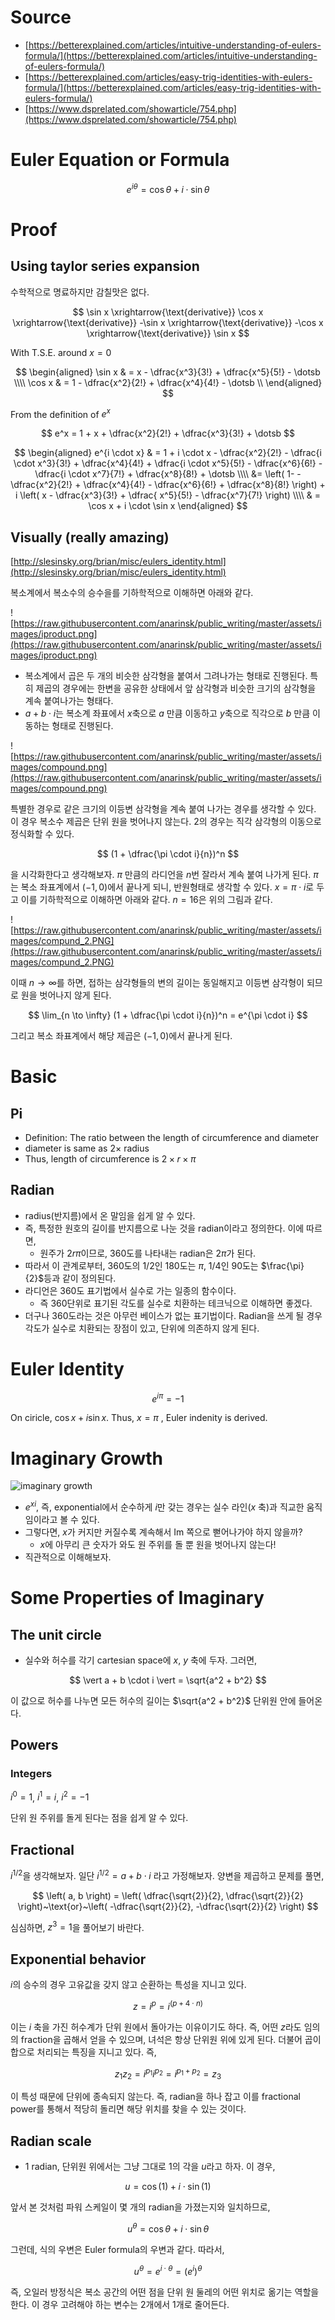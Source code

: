 
# Source 

- [https://betterexplained.com/articles/intuitive-understanding-of-eulers-formula/](https://betterexplained.com/articles/intuitive-understanding-of-eulers-formula/)
- [https://betterexplained.com/articles/easy-trig-identities-with-eulers-formula/](https://betterexplained.com/articles/easy-trig-identities-with-eulers-formula/)
- [https://www.dsprelated.com/showarticle/754.php](https://www.dsprelated.com/showarticle/754.php)

# Euler Equation or Formula 

$$
e^{i \theta} = \cos \theta + i \cdot \sin \theta 
$$

# Proof 

## Using taylor series expansion 

수학적으로 명료하지만 감칠맛은 없다. 

$$
\sin x \xrightarrow{\text{derivative}} 
\cos x \xrightarrow{\text{derivative}} 
-\sin x \xrightarrow{\text{derivative}} 
-\cos x \xrightarrow{\text{derivative}} 
\sin x 
$$

With T.S.E. around $x = 0$

$$
\begin{aligned}
\sin x  & = x - \dfrac{x^3}{3!} + \dfrac{x^5}{5!}  - \dotsb \\\\
\cos x & = 1 - \dfrac{x^2}{2!} + \dfrac{x^4}{4!}  - \dotsb \\
\end{aligned}
$$

From the definition of $e^x$

$$
e^x = 1 + x + \dfrac{x^2}{2!} +  \dfrac{x^3}{3!} + \dotsb
$$

$$
\begin{aligned}
e^{i \cdot x}  & =  1 + i \cdot  x - \dfrac{x^2}{2!}  -  \dfrac{i \cdot x^3}{3!}  +  \dfrac{x^4}{4!}  + \dfrac{i \cdot x^5}{5!} -  \dfrac{x^6}{6!}  -  \dfrac{i \cdot x^7}{7!}  +   \dfrac{x^8}{8!}  + \dotsb \\\\
&= \left( 1- - \dfrac{x^2}{2!} +  \dfrac{x^4}{4!} - \dfrac{x^6}{6!}  +   \dfrac{x^8}{8!}  \right) + 
i \left( x  -  \dfrac{x^3}{3!}  + \dfrac{ x^5}{5!}   -  \dfrac{x^7}{7!}  \right) \\\\
& = \cos x + i \cdot \sin x
\end{aligned}
$$

## Visually (really amazing) 

[http://slesinsky.org/brian/misc/eulers_identity.html](http://slesinsky.org/brian/misc/eulers_identity.html)

복소계에서 복소수의 승수을를 기하학적으로 이해하면 아래와 같다. 

![https://raw.githubusercontent.com/anarinsk/public_writing/master/assets/images/iproduct.png](https://raw.githubusercontent.com/anarinsk/public_writing/master/assets/images/iproduct.png)

* 복소계에서 곱은 두 개의 비슷한 삼각형을 붙여서 그려나가는 형태로 진행된다. 특히 제곱의 경우에는 한변을 공유한 상태에서 앞 삼각형과 비슷한 크기의 삼각형을 계속 붙여나가는 형태다. 
* $a + b \cdot i$는 복소계 좌표에서 $x$축으로 $a$ 만큼 이동하고 $y$축으로 직각으로 $b$ 만큼 이동하는 형태로 진행된다. 

![https://raw.githubusercontent.com/anarinsk/public_writing/master/assets/images/compound.png](https://raw.githubusercontent.com/anarinsk/public_writing/master/assets/images/compound.png)

특별한 경우로 같은 크기의 이등변 삼각형을 계속 붙여 나가는 경우를 생각할 수 있다. 이 경우 복소수 제곱은 단위 원을 벗어나지 않는다. 2의 경우는 직각 삼각형의 이동으로 정식화할 수 있다. 

$$
(1 + \dfrac{\pi \cdot i}{n})^n
$$

을 시각화한다고 생각해보자. $\pi$ 만큼의 라디언을 $n$번 잘라서 계속 붙여 나가게 된다. $\pi$는 복소 좌표계에서 $(-1,0)$에서 끝나게 되니, 반원형태로 생각할 수 있다. $x  = \pi \cdot i$로 두고 이를 기하학적으로 이해하면 아래와 같다. $n = 16$은 위의 그림과 같다. 

![https://raw.githubusercontent.com/anarinsk/public_writing/master/assets/images/compund_2.PNG](https://raw.githubusercontent.com/anarinsk/public_writing/master/assets/images/compund_2.PNG)

이때 $n \to \infty$를 하면, 접하는 삼각형들의 변의 길이는 동일해지고 이등변 삼각형이 되므로 원을 벗어나지 않게 된다. 

$$
\lim_{n \to \infty} (1 + \dfrac{\pi \cdot i}{n})^n = e^{\pi \cdot i}
$$

그리고 복소 좌표계에서 해당 제곱은 $(-1,0)$에서 끝나게 된다. 

# Basic 

## Pi 

* Definition: The ratio between the length of circumference and diameter 
* diameter is same as $2 \times$ radius 
* Thus, length of circumference is $2\times r \times \pi$

## Radian 

* radius(반지름)에서 온 말임을 쉽게 알 수 있다. 
* 즉, 특정한 원호의 길이를 반지름으로 나눈 것을 radian이라고 정의한다. 이에 따르면, 
	* 원주가 $2r\pi$이므로, 360도를 나타내는 radian은 $2\pi$가 된다. 
* 따라서 이 관계로부터, 360도의 1/2인 180도는 $\pi$, 1/4인 90도는 $\frac{\pi}{2}$등과 같이 정의된다. 
* 라디언은 360도 표기법에서 실수로 가는 일종의 함수이다. 
	* 즉 360단위로 표기된 각도를 실수로 치환하는 테크닉으로 이해하면 좋겠다. 
* 더구나 360도라는 것은 아무런 베이스가 없는 표기법이다. Radian을 쓰게 될 경우 각도가 실수로 치환되는 장점이 있고, 단위에 의존하지 않게 된다. 

# Euler Identity 

$$
e^{i \pi} = -1
$$

On ciricle, $\cos x + i \sin x$. Thus, $x = \pi$ ,  Euler indenity is derived. 

# Imaginary Growth 

![imaginary growth](https://betterexplained.com/wp-content/uploads/euler/imaginary_growth.png)

- $e^{xi}$, 즉, exponential에서 순수하게 $i$만 갖는 경우는 실수 라인($x$ 축)과 직교한 움직임이라고 볼 수 있다. 
- 그렇다면, $x$가 커지만 커질수록 계속해서 Im 쪽으로 뻗어나가야 하지 않을까? 
	- $x$에 아무리 큰 숫자가 와도 원 주위를 돌 뿐 원을 벗어나지 않는다! 
- 직관적으로 이해해보자. 

# Some Properties of Imaginary 

## The unit circle 

* 실수와 허수를 각기 cartesian space에 $x$, $y$ 축에 두자. 그러면, 

$$
\vert a + b \cdot i \vert = \sqrt{a^2 + b^2}
$$

이 값으로 허수를 나누면 모든 허수의 길이는 $\sqrt{a^2 + b^2}$ 단위원 안에 들어온다.

## Powers 

### Integers 

$i^0 = 1$, $i^1 = i$, $i^2 = -1$

단위 원 주위를 돌게 된다는 점을 쉽게 알 수 있다. 

## Fractional 

$i^{1/2}$을 생각해보자. 일단 $i^{1/2} = a + b\cdot i$ 라고 가정해보자. 양변을 제곱하고 문제를 풀면, 

$$
\left( a, b \right) = \left( \dfrac{\sqrt{2}}{2}, \dfrac{\sqrt{2}}{2} \right)~\text{or}~\left( -\dfrac{\sqrt{2}}{2}, -\dfrac{\sqrt{2}}{2} \right)
$$

심심하면, $z^3 = 1$을 풀어보기 바란다. 

## Exponential behavior 

$i$의 승수의 경우 고유값을 갖지 않고 순환하는 특성을 지니고 있다. 

$$
z = i^p = i^{(p + 4\cdot n)}
$$

이는 $i$ 축을 가진 허수계가 단위 원에서 돌아가는 이유이기도 하다. 즉, 어떤 $z$라도 임의의 fraction을 곱해서 얻을 수 있으며, 녀석은 항상 단위원 위에 있게 된다. 
더불어 곱이 합으로 처리되는 특징을 지니고 있다. 즉, 

$$
z_1 z_2 = i^{p_1} i^{p_2} = i^{p_1 + p_2} = z_3
$$

이 특성 때문에 단위에 종속되지 않는다. 즉, radian을 하나 잡고 이를 fractional power를 통해서 적당히 돌리면 해당 위치를 찾을 수 있는 것이다. 

## Radian scale 

- 1 radian, 단위원 위에서는 그냥 그대로 1의 각을 $u$라고 하자. 이 경우, 

$$
u = \cos (1) + i \cdot \sin (1) 
$$

앞서 본 것처럼 파워 스케일이 몇 개의 radian을 가졌는지와 일치하므로, 

$$
u^{\theta} =  \cos \theta + i \cdot \sin \theta
$$ 

그런데, 식의 우변은 Euler formula의 우변과 같다. 따라서, 

$$
u^{\theta} = e^{i \cdot \theta} = \left( e^i \right)^\theta
$$

즉, 오일러 방정식은 복소 공간의 어떤 점을 단위 원 둘레의 어떤 위치로 옮기는 역할을 한다. 이 경우 고려해야 하는 변수는 2개에서 1개로 줄어든다. 





<!--stackedit_data:
eyJoaXN0b3J5IjpbLTUzMDg4OTE5NCwtMTExMjY4MzQzOCwtMT
Y2MDk5NzUyMSwtMTc0MzIyODM3LC02ODc5NjgxMTMsLTEzNjQ2
NDc4OTIsLTEwODEyNjA0MTQsLTE2OTI2MDE1MjZdfQ==
-->